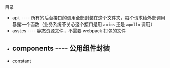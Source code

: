 目录

- api.  ---- 所有的后台接口的调用全部封装在这个文件夹，每个请求给外部调用暴露一个函数（业务系统不关心这个接口是用 `axios` 还是 `apollo` 调用）
- asstes ---- 静态资源文件，不需要 webpack 打包的文件
- components ---- 公用组件封装
  - 
- constant